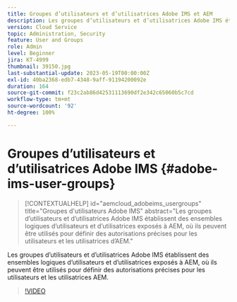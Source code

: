 ```yaml
---
title: Groupes d’utilisateurs et d’utilisatrices Adobe IMS et AEM
description: Les groupes d’utilisateurs et d’utilisatrices Adobe IMS établissent des ensembles logiques d’utilisateurs et d’utilisatrices exposés à AEM, où ils peuvent être utilisés pour définir des autorisations précises pour les utilisateurs et les utilisatrices AEM.
version: Cloud Service
topic: Administration, Security
feature: User and Groups
role: Admin
level: Beginner
jira: KT-4999
thumbnail: 39150.jpg
last-substantial-update: 2023-05-19T00:00:00Z
exl-id: 40ba2368-edb7-4348-9aff-91194200092e
duration: 164
source-git-commit: f23c2ab86d42531113690df2e342c65060b5c7cd
workflow-type: tm+mt
source-wordcount: '92'
ht-degree: 100%

---
```


# Groupes d’utilisateurs et d’utilisatrices Adobe IMS {#adobe-ims-user-groups}

>[!CONTEXTUALHELP]
>id="aemcloud_adobeims_usergroups"
>title="Groupes d&#39;utilisateurs Adobe IMS"
>abstract="Les groupes d’utilisateurs et d’utilisatrices Adobe IMS établissent des ensembles logiques d’utilisateurs et d’utilisatrices exposés à AEM, où ils peuvent être utilisés pour définir des autorisations précises pour les utilisateurs et les utilisatrices d’AEM."

Les groupes d’utilisateurs et d’utilisatrices Adobe IMS établissent des ensembles logiques d’utilisateurs et d’utilisatrices exposés à AEM, où ils peuvent être utilisés pour définir des autorisations précises pour les utilisateurs et les utilisatrices AEM.

>[!VIDEO](https://video.tv.adobe.com/v/39150?quality=12&learn=on)
